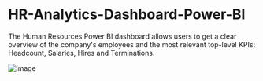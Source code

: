 # HR-Analytics-Dashboard-Power-BI

The Human Resources Power BI dashboard allows users to get a clear overview of the company's employees and the most relevant top-level KPIs: Headcount, Salaries, Hires and Terminations.

![image](https://github.com/DinkiAgrawal-15/HR-Analytics-Dashboard-Power-BI/assets/64456559/b26acef6-a78c-4f36-bb88-a9f683ef5777)
